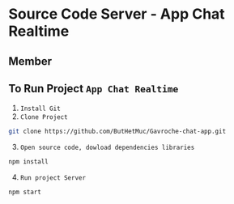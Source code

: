 # Source Code Server - App Chat Realtime
## Member
## To Run Project `App Chat Realtime`
1. `Install Git`
2. `Clone Project`
```sh
git clone https://github.com/ButHetMuc/Gavroche-chat-app.git
```
3. `Open source code, dowload dependencies libraries`
```sh
npm install
```
4. `Run project Server`
```sh
npm start
```
